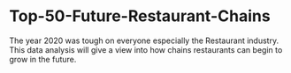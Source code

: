 # Top-50-Future-Restaurant-Chains
The year 2020 was tough on everyone especially the Restaurant industry. This data analysis will give a view into how chains restaurants can begin to grow in the future.
